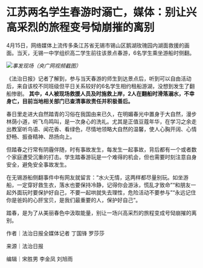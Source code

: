 # 江苏两名学生春游时溺亡，媒体：别让兴高采烈的旅程变号恸崩摧的离别

4月15日，网络媒体上流传多条江苏省无锡市锡山区鹅湖玫瑰园内湖面救援的画面。当天，无锡一中学组织高二学生前往该景点春游，6名学生乘坐游船时侧翻。

![](https://inews.gtimg.com/newsapp_bt/0/15778128995/1000)_事发现场（央广网视频截图）_

《法治日报》记者了解到，参与当天春游的师生到达景点后，听到可以自由活动后，来自该校不同班级但平日关系较好的6名学生相约租船游湖，没想到发生了翻船惨剧。
**其中，4人被现场救援人员及时施救上岸，2人在翻船时滑落溺水，不幸身亡，目前当地相关部门已查清事故责任并积极善后。**

春日里走进大自然踏青的习俗在我国由来已久，在明媚春光中置身于大自然，漫步林荫小道，听飞鸟鸣叫，是一次身心的洗礼。尤其是正值豆蔻年华，在学习之余走出教室听鸟语、闻花香、看绿色，尽情地领略大自然的温馨，使人心胸开阔、心情舒畅、振奋精神、昂扬向上。

但踏春之行常有阴霾伴随，时有事故发生，每发生一起事故，背后都有一个或者数个家庭遭受沉重的打击。学生踏春游玩是一个难得的机会，但也需要时刻注意自身安全，避免安全事故发生。

在无锡游船侧翻事件中有网友就留言：“水火无情，这两样都尽量别玩。如坐游船，一定穿好救生衣，落水也要保持冷静，记得你会游泳，慌乱才致命”“和朋友一起外面玩时要保护好自己，不要一起哄就失去理性，危险活动不要参与”“永远记住你是爸妈的心肝宝贝，是我们最重要的人，保护好自己”。

踏春，是为了从美丽春色中汲取能量，别让一场兴高采烈的旅程变成号恸崩摧的离别。

作者｜法治日报全媒体记者 丁国锋 罗莎莎

来源｜法治日报

编辑｜宋胜男 李金凤 刘旭雨

